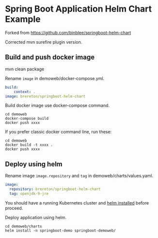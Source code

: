 # Spring Boot Application Helm Chart Example

Forked from https://github.com/binblee/springboot-helm-chart 

Corrected mvn surefire plugin version.


## Build and push docker image

mvn clean package

Rename ```image``` in demoweb/docker-compose.yml.

```yaml
build:
    context: .
image: brereton/springboot-helm-chart
```

Build docker image use docker-compose command.

```
cd demoweb
docker-compose build
docker push xxxx
```



If you prefer classic docker command line, run these:

```
cd demoweb
docker build -t xxxx .
docker push xxxx
```



## Deploy using helm

Rename image ```image.repository``` and ```tag``` in demoweb/charts/values.yaml.

```yaml
image:
  repository: brereton/springboot-helm-chart
  tag: openjdk-9-jre
```



You should have a running Kubernetes cluster and [helm installed](https://docs.helm.sh/using_helm/#installing-helm) before proceed.



Deploy application using helm.

```
cd demoweb/charts
helm install -n springboot-demo springboot-demoweb/
```
